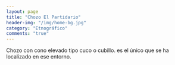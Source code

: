 ```yaml
---
layout: page
title: "Chozo El Partidario"
header-img: "/img/home-bg.jpg"
category: "Etnográfico"
comments: "true"
---
```



Chozo con cono elevado tipo cuco o cubillo. es el único que se ha localizado en ese entorno.





